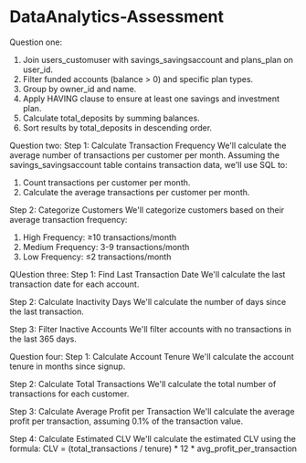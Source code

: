 # DataAnalytics-Assessment

Question one:
1. Join users_customuser with savings_savingsaccount and plans_plan on user_id.
2. Filter funded accounts (balance > 0) and specific plan types.
3. Group by owner_id and name.
4. Apply HAVING clause to ensure at least one savings and investment plan.
5. Calculate total_deposits by summing balances.
6. Sort results by total_deposits in descending order.


Question two:
Step 1: Calculate Transaction Frequency
We'll calculate the average number of transactions per customer per month. Assuming the savings_savingsaccount table contains transaction data, we'll use SQL to:

1. Count transactions per customer per month.
2. Calculate the average transactions per customer per month.

Step 2: Categorize Customers
We'll categorize customers based on their average transaction frequency:

1. High Frequency: ≥10 transactions/month
2. Medium Frequency: 3-9 transactions/month
3. Low Frequency: ≤2 transactions/month

QUestion three:
Step 1: Find Last Transaction Date
We'll calculate the last transaction date for each account.

Step 2: Calculate Inactivity Days
We'll calculate the number of days since the last transaction.

Step 3: Filter Inactive Accounts
We'll filter accounts with no transactions in the last 365 days.

Question four:
Step 1: Calculate Account Tenure
We'll calculate the account tenure in months since signup.

Step 2: Calculate Total Transactions
We'll calculate the total number of transactions for each customer.

Step 3: Calculate Average Profit per Transaction
We'll calculate the average profit per transaction, assuming 0.1% of the transaction value.

Step 4: Calculate Estimated CLV
We'll calculate the estimated CLV using the formula: CLV = (total_transactions / tenure) * 12 * avg_profit_per_transaction
